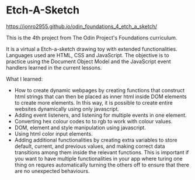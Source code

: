 # Etch-A-Sketch
https://jonro2955.github.io/odin_foundations_4_etch_a_sketch/

This is the 4th project from The Odin Project's Foundations curriculum. 

It is a virtual a Etch-a-sketch drawing toy with extended functionalities. Languages used are HTML, CSS and JavaScript. The objective is to practice using the Document Object Model and the JavaScript event handlers learned in the current lessons.   

What I learned:
- How to create dynamic webpages by creating functions that construct html strings that can then be placed as inner html inside DOM elements to create more elements. In this way, it is possible to create entire websites dynamically using only javascript. 
- Adding event listeners, and listening for multiple events in one element. 
- Converting hex colour codes to to rgb to work with colour values.
- DOM, element and style manipulation using javascript.
- Using html color input elements.
- Adding additional functionalities by creating extra variables to store default, current, and previous values, and making correct data transitions among them inside the relevant functions. This is important if you want to have multiple functionalities in your app where turing one thing on requres automatically turning the others off to ensure that there are no unexpected behaviours.
